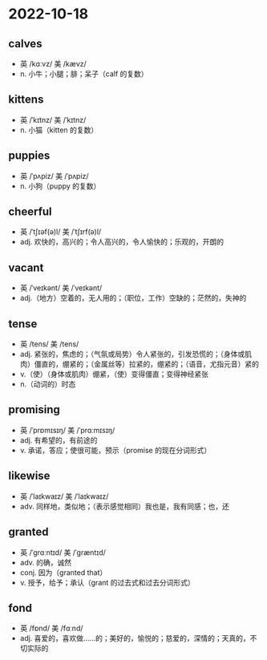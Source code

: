 # 2022-10-18
	
## calves
- 英 /kɑːvz/ 美 /kævz/
- n. 小牛；小腿；腓；呆子（calf 的复数）

## kittens
- 英 /ˈkɪtnz/ 美 /ˈkɪtnz/
- n. 小猫（kitten 的复数）

## puppies
- 英 /ˈpʌpiz/ 美 /ˈpʌpiz/
- n. 小狗（puppy 的复数）

## cheerful
- 英 /ˈtʃɪəf(ə)l/ 美 /ˈtʃɪrf(ə)l/
- adj. 欢快的，高兴的；令人高兴的，令人愉快的；乐观的，开朗的

## vacant
- 英 /ˈveɪkənt/ 美 /ˈveɪkənt/
- adj.（地方）空着的，无人用的；（职位，工作）空缺的；茫然的，失神的

## tense
- 英 /tens/ 美 /tens/
- adj. 紧张的，焦虑的；（气氛或局势）令人紧张的，引发恐慌的；（身体或肌肉）僵直的，绷紧的；（金属丝等）拉紧的，绷紧的；（语音，尤指元音）紧的
- v.（使）（身体或肌肉）绷紧，（使）变得僵直；变得神经紧张
- n.（动词的）时态

## promising
- 英 /ˈprɒmɪsɪŋ/ 美 /ˈprɑːmɪsɪŋ/
- adj. 有希望的，有前途的
- v. 承诺，答应；使很可能，预示（promise 的现在分词形式）

## likewise
- 英 /ˈlaɪkwaɪz/ 美 /ˈlaɪkwaɪz/
- adv. 同样地，类似地；（表示感觉相同）我也是，我有同感；也，还

## granted
- 英 /ˈɡrɑːntɪd/ 美 /ˈɡræntɪd/
- adv. 的确，诚然
- conj. 因为（granted that）
- v. 授予，给予；承认（grant 的过去式和过去分词形式）

## fond
- 英 /fɒnd/ 美 /fɑːnd/
- adj. 喜爱的，喜欢做……的；美好的，愉悦的；慈爱的，深情的；天真的，不切实际的
